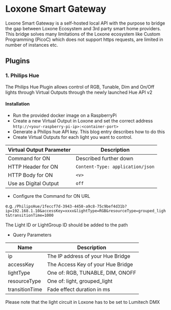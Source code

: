 # Loxone Smart Gateway

Loxone Smart Gateway is a self-hosted local API with the purpose to bridge the gap between Loxone Ecosystem and 3rd party smart home providers. This bridge solves many limitations of the Loxone ecosystem like Custom Programming (PicoC) which does not support https requests, are limited in number of instances etc.

## Plugins

### 1. Philips Hue

The Philips Hue Plugin allows control of RGB, Tunable, Dim and On/Off lights through Virtual Outputs through the newly launched Hue API v2

#### Installation

- Run the provided docker image on a RaspberryPi
- Create a new Virtual Output in Loxone and set the correct address `http://<your-raspberry-pi-ip>:<container-port>`
- Generate a Philips hue API key. This blog entry describes how to do this
- Create Virtual Outputs for each light you want to control.

| Virtual Output Parameter | Description |
| ------------------------ | ----------- |
| Command for ON           | Described further down |
| HTTP Header for ON       | `Content-Type: application/json` |
| HTTP Body for ON         | `<v>`       |
| Use as Digital Output    | `off`       |

- Configure the Command for ON URL

e.g. `/PhilipsHue/1feccf7d-3943-4450-a9c8-75c9bef4d31b?ip=192.168.1.10&accessKey=xxxx&lightType=RGB&resourceType=grouped_light&transitionTime=1000`

The Light ID or LightGroup ID should be added to the path

- Query Parameters

| Name      | Description       |
| --------- | ----------------- |
| ip        | The IP address of your Hue Bridge |
| accessKey | The Access Key of your Hue Bridge |
| lightType | One of: RGB, TUNABLE, DIM, ONOFF |
| resourceType | One of: light, grouped_light |
| transitionTime | Fade effect duration in ms |

Please note that the light circuit in Loxone has to be set to Lumitech DMX

